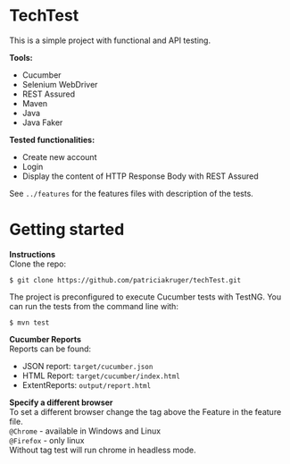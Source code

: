 # TechTest 
This is a simple project with functional and API testing. 

**Tools:**
* Cucumber
* Selenium WebDriver
* REST Assured
* Maven
* Java
* Java Faker

**Tested functionalities:**
* Create new account
* Login
* Display the content of HTTP Response Body with REST Assured

See `../features` for the features files with description of the tests.

# Getting started
**Instructions**<br>
Clone the repo:
```
$ git clone https://github.com/patriciakruger/techTest.git
```

The project is preconfigured to execute Cucumber tests with TestNG. You can run the tests from the command line with:
```
$ mvn test
```

**Cucumber Reports**<br>
Reports can be found:<br>
* JSON report:   `target/cucumber.json`
* HTML Report:   `target/cucumber/index.html`
* ExtentReports: `output/report.html`

**Specify a different browser**<br>
To set a different browser change the tag above the Feature in the feature file.<br>
`@Chrome` - available in Windows and Linux<br>
`@Firefox` - only linux<br>
Without tag test will run chrome in headless mode.
